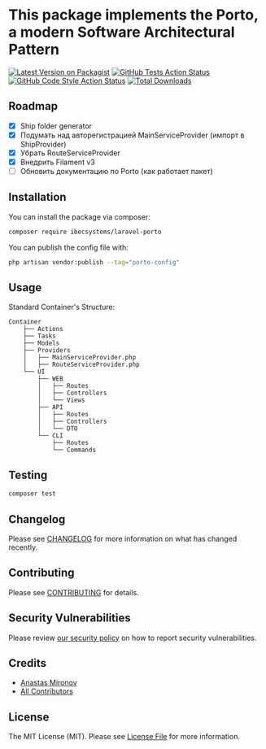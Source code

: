 # This package implements the Porto, a modern Software Architectural Pattern

[![Latest Version on Packagist](https://img.shields.io/packagist/v/ibecsystems/laravel-porto.svg?style=flat-square)](https://packagist.org/packages/ibecsystems/laravel-porto)
[![GitHub Tests Action Status](https://img.shields.io/github/actions/workflow/status/ibec-box/laravel-porto/run-tests.yml?branch=3.x&label=tests&style=flat-square)](https://github.com/ibec-box/laravel-porto/actions?query=workflow:run-tests+branch:3.x)
[![GitHub Code Style Action Status](https://img.shields.io/github/actions/workflow/status/ibec-box/laravel-porto/fix-php-code-style-issues.yml?branch=3.x&label=code%20style&style=flat-square)](https://github.com/ibec-box/laravel-porto/actions?query=workflow:"Fix+PHP+code+style+issues"+branch:3.x)
[![Total Downloads](https://img.shields.io/packagist/dt/ibecsystems/laravel-porto.svg?style=flat-square)](https://packagist.org/packages/ibecsystems/laravel-porto)

## Roadmap

- [x] Ship folder generator
- [x] Подумать над авторегистрацией MainServiceProvider (импорт в ShipProvider)
- [x] Убрать RouteServiceProvider
- [x] Внедрить Filament v3
- [ ] Обновить документацию по Porto (как работает пакет)

## Installation

You can install the package via composer:

```bash
composer require ibecsystems/laravel-porto
```

You can publish the config file with:

```bash
php artisan vendor:publish --tag="porto-config"
```

## Usage

Standard Container's Structure:

```
Container
	├── Actions
	├── Tasks
	├── Models
	├── Providers
	│   ├── MainServiceProvider.php
	│   ├── RouteServiceProvider.php
	└── UI
	    ├── WEB
	    │   ├── Routes
	    │   ├── Controllers
	    │   └── Views
	    ├── API
	    │   ├── Routes
	    │   ├── Controllers
	    │   └── DTO
	    └── CLI
	        ├── Routes
	        └── Commands
```

## Testing

```bash
composer test
```

## Changelog

Please see [CHANGELOG](CHANGELOG.md) for more information on what has changed recently.

## Contributing

Please see [CONTRIBUTING](CONTRIBUTING.md) for details.

## Security Vulnerabilities

Please review [our security policy](../../security/policy) on how to report security vulnerabilities.

## Credits

- [Anastas Mironov](https://github.com/ast21)
- [All Contributors](../../contributors)

## License

The MIT License (MIT). Please see [License File](LICENSE.md) for more information.
